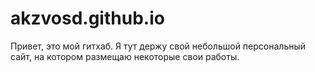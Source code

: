 # akzvosd.github.io

Привет, это мой гитхаб. Я тут держу свой небольшой персональный сайт, на котором размещаю некоторые свои работы. 
